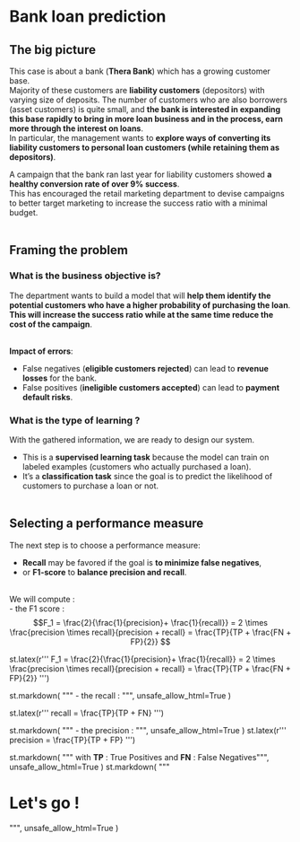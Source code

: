 # Bank loan prediction
## The big picture
This case is about a bank (**Thera Bank**) which has a growing customer base. <br>
Majority of these customers are **liability customers** (depositors) with varying size of deposits.
The number of customers who are also borrowers (asset customers) is quite small, and **the bank is interested in expanding this base rapidly to bring in more loan business and in the process, earn more through the interest on loans**. <br>
In particular, the management wants to **explore ways of converting its liability customers to personal loan customers (while retaining them as depositors)**. <br>

A campaign that the bank ran last year for liability customers showed **a healthy conversion rate of over 9% success**. <br>
This has encouraged the retail marketing department to devise campaigns to better target marketing to increase the success ratio with a minimal budget.<br><br>

## Framing the problem
### What is the business objective is?
The department wants to build a model that will **help them identify the potential customers who have a higher probability of purchasing the loan**.<br>
**This will increase the success ratio while at the same time reduce the cost of the campaign**.<br><br>

**Impact of errors**: <br>
- False negatives (**eligible customers rejected**) can lead to **revenue losses** for the bank.<br>
- False positives (**ineligible customers accepted**) can lead to **payment default risks**.<br>

### What is the type of learning ?
With the gathered information, we are ready to design our system.<br>
- This is a **supervised learning task** because the model can train on labeled examples (customers who actually purchased a loan). <br>
- It’s a **classification task** since the goal is to predict the likelihood of customers to purchase a loan or not. <br><br>

## Selecting a performance measure
The next step is to choose a performance measure: <br>
- **Recall** may be favored if the goal is **to minimize false negatives**, <br>
- or **F1-score** to **balance precision and recall**.<br><br>

We will compute : <br>
    - the F1 score : $$F_1  = \frac{2}{\frac{1}{precision}+ \frac{1}{recall}} = 2 \times \frac{precision \times recall}{precision + recall} = \frac{TP}{TP +  \frac{FN + FP}{2}} $$


st.latex(r'''
            F_1  = \frac{2}{\frac{1}{precision}+ \frac{1}{recall}}
            = 2 \times \frac{precision \times recall}{precision + recall}
            = \frac{TP}{TP +  \frac{FN + FP}{2}}
         ''')

st.markdown(
    """ - the recall : """,
    unsafe_allow_html=True
)

st.latex(r'''
        recall  = \frac{TP}{TP + FN}
         ''')

st.markdown(
    """ - the precision : """,
    unsafe_allow_html=True
)
st.latex(r'''
        precision  = \frac{TP}{TP + FP}
         ''')

st.markdown(
    """ with **TP** : True Positives and **FN** : False Negatives""",
    unsafe_allow_html=True
)
st.markdown(
    """ <h1> Let's go ! </h1>""",
    unsafe_allow_html=True
)
